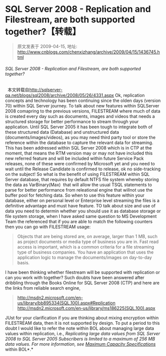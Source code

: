 # SQL Server 2008 - Replication and Filestream, are both supported together?【转载】 
> 原文发表于 2009-04-15, 地址: http://www.cnblogs.com/chenxizhang/archive/2009/04/15/1436745.html 


###### SQL Server 2008 - Replication and Filestream, are both supported together?

   本文转载自<http://sqlserver-qa.net/blogs/sql2008/archive/2008/05/26/4331.aspx> Ok, replication concepts and technology has been continuing since the olden days (version 70) within SQL Server journey. To talk about new features within SQLServer 2008 comapring to the previous versions, FILESTREAM where much of data is created every day such as documents, images and videos that needs a structured storage for better performance to stream through your application. Until SQL Server 2005 it has been tough to integrate both of these structured data (Database) and unstructured data (documents/images/videos), as you may need third party tool or store the reference within the database to capture the relevant data for streaming. This has been addressed within SQL Server 2008 which is in CTP at the moment, that means the RTM version may or may not have included this new referred feature and will be included within future Service Pack releases, none of these were confirmed by Microsoft yet and you need to wait until the Release Candidate is confirmed to release, ok no side-tracking on the subject! So what is the benefit of using FILESTREAM within SQL Server database, that requires by default NTFS file system whereby storing the data as VarBinary(Max)  that will allow the usual TSQL statements to parse for better performance from releational engine that willnot use the buffer pool for fetching data. So when to use this feature within your database, either on personal level or Enterprise level streaming the files is a definitive advantage and must have feature. TO talk about size and use of data you need to determin whether you should use it as database storage or file system storage, when I have asked same question to MS Development Team the referenced that if you are able to match the following counters then you can go with FILESTREAM usage: 
>  Objects that are being stored are, on average, larger than 1 MB, such as project documents or media type of business you are in. Fast read access is important, which is a common criteria for a file streaming type of business companies. You have an application that uses the application logic to manage the documents/images on day-to-day basis.
> 
> 
> 
> 
> 
> 

 I have been thinking whether filestream will be supported with replication or can you work with together? Such doubts have been answered after dribbling through the Books Online for SQL Server 2008 (CTP) and here are the links from reliable search engine, 
>  <http://msdn2.microsoft.com/en-us/library/bb895334(SQL.100).aspx#Replication> <http://msdn2.microsoft.com/en-us/library/ms186225(SQL.100).aspx>
> 
> 
> 
> 

 JUst for your clarification if you are thinking about mixing encryption within FILESTREAM data, then it is not supported by design. To put a period to this doubt I would like to refer the note within BOL about managing large data values within replication, i.e., *Replicating large data values from SQL Server 2008 to SQL Server 2005 Subscribers is limited to a maximum of 256 MB data values. For more information, see* [*Maximum Capacity Specifications*](http://go.microsoft.com/fwlink/?LinkId=103810) within BOL*.* 













